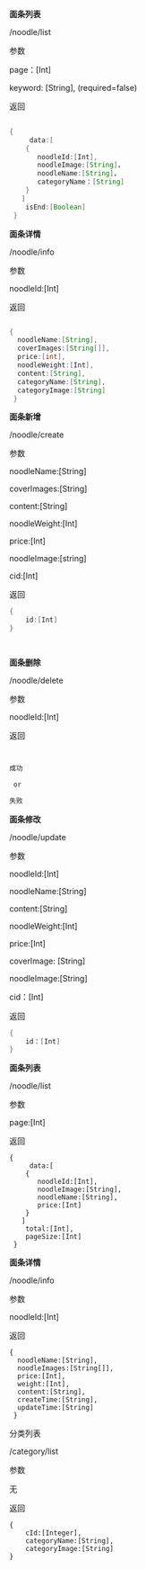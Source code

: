 **面条列表**

/noodle/list

参数

page：[Int]

keyword: [String], (required=false)

返回



```java
  
{
     data:[
    {
       noodleId:[Int],
       noodleImage:[String]，
       noodleName:[String]，
       categoryName：[String]
    }
   ]
    isEnd:[Boolean]
 }

```







**面条详情**

/noodle/info

参数

noodleId:[Int]

返回

```java

{
  noodleName:[String],
  coverImages:[String[]],
  price:[int],
  noodleWeight:[Int],
  content:[String],
  categoryName:[String],
  categoryImage:[String]
 }

```



 



**面条新增**

/noodle/create

 参数

noodleName:[String] 

coverImages:[String]

content:[String]

noodleWeight:[Int]

price:[Int]

noodleImage:[string]

cid:[Int]

返回

```java
{
    id:[Int]
}




```







**面条删除**

/noodle/delete

参数

noodleId:[Int]

返回

```java


成功

 or 

失败

```







**面条修改**

/noodle/update

参数

noodleId:[Int]

noodleName:[String]

content:[String]

noodleWeight:[Int]

price:[Int]

coverImage: [String]

noodleImage:[String]

cid：[Int]

返回

```java
{
    id：[Int]
}


```

**面条列表**

/noodle/list

参数

page:[Int]

返回

```
{
     data:[
    {
       noodleId:[Int],
       noodleImage:[String],
       noodleName:[String],
       price:[Int]
    }
   ]
    total:[Int],
    pageSize:[Int]
 }
```

**面条详情**

/noodle/info

参数

noodleId:[Int]

返回

```
{
  noodleName:[String],
  noodleImages:[String[]],
  price:[Int],
  weight:[Int],
  content:[String],
  createTime:[String],
  updateTime:[String]
 }
```

分类列表

/category/list

参数

无

返回

```
{
    cId:[Integer],
    categoryName:[String],
    categoryImage:[String]
}
```

